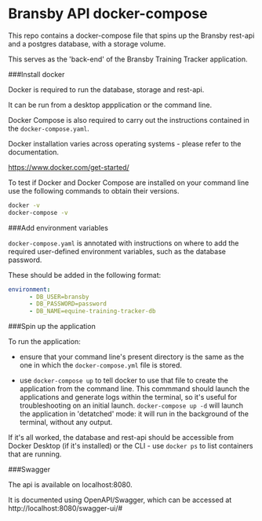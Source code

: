 # Bransby API docker-compose

This repo contains a docker-compose file that spins up the Bransby rest-api and a postgres database, with a storage volume.

This serves as the 'back-end' of the Bransby Training Tracker application.


###Install docker

Docker is required to run the database, storage and rest-api.

It can be run from a desktop appplication or the command line. 

Docker Compose is also required to carry out the instructions contained in the `docker-compose.yaml`.

Docker installation varies across operating systems - please refer to the documentation.

https://www.docker.com/get-started/

To test if Docker and Docker Compose are installed on your command line use the following commands to obtain their versions.

```bash
docker -v
docker-compose -v
```


###Add environment variables


`docker-compose.yaml` is annotated with instructions on where to add the required user-defined environment variables, such as the database password. 

These should be added in the following format:
```yaml
environment:
      - DB_USER=bransby 
      - DB_PASSWORD=password
      - DB_NAME=equine-training-tracker-db 

```

###Spin up the application

To run the application: 
- ensure that your command line's present directory is the same as the one in which the `docker-compose.yml` file is stored.

- use `docker-compose up` to tell docker to use that file to create the application from the command line. This commmand should launch the applications and generate logs within the terminal, so it's useful for troubleshooting on an initial launch. `docker-compose up -d` will launch the application in 'detatched' mode: it will  run in the background of the terminal, without any output.  

If it's all worked, the database and rest-api should be accessible from Docker Desktop (if it's installed) or the CLI - use `docker ps` to list containers that are running.


###Swagger

The api is available on localhost:8080.

It is documented using OpenAPI/Swagger, which can be accessed at http://localhost:8080/swagger-ui/#


